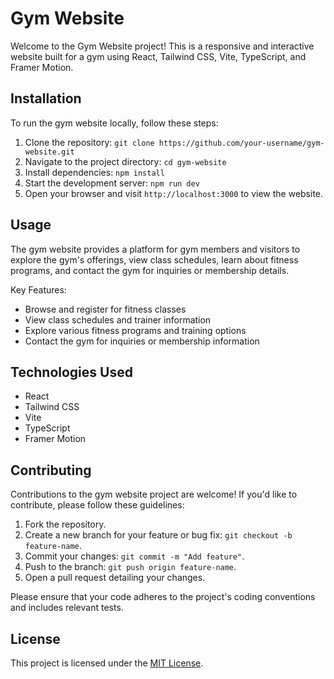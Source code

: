 # Gym Website

Welcome to the Gym Website project! This is a responsive and interactive website built for a gym using React, Tailwind CSS, Vite, TypeScript, and Framer Motion.

## Installation

To run the gym website locally, follow these steps:

1. Clone the repository: `git clone https://github.com/your-username/gym-website.git`
2. Navigate to the project directory: `cd gym-website`
3. Install dependencies: `npm install`
4. Start the development server: `npm run dev`
5. Open your browser and visit `http://localhost:3000` to view the website.

## Usage

The gym website provides a platform for gym members and visitors to explore the gym's offerings, view class schedules, learn about fitness programs, and contact the gym for inquiries or membership details.

Key Features:

- Browse and register for fitness classes
- View class schedules and trainer information
- Explore various fitness programs and training options
- Contact the gym for inquiries or membership information

## Technologies Used

- React
- Tailwind CSS
- Vite
- TypeScript
- Framer Motion

## Contributing

Contributions to the gym website project are welcome! If you'd like to contribute, please follow these guidelines:

1. Fork the repository.
2. Create a new branch for your feature or bug fix: `git checkout -b feature-name`.
3. Commit your changes: `git commit -m "Add feature"`.
4. Push to the branch: `git push origin feature-name`.
5. Open a pull request detailing your changes.

Please ensure that your code adheres to the project's coding conventions and includes relevant tests.

## License

This project is licensed under the [MIT License](LICENSE).

